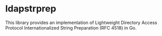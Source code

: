 # ldapstrprep
This library provides an implementation of Lightweight Directory Access Protocol Internationalized String Preparation (RFC 4518) in Go.